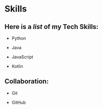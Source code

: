 # Skills

## Here is a _list_ of my **Tech Skills**:

- Python

- Java

- JavaScript

- Kotlin

## Collaboration:

- Git

- GitHub
